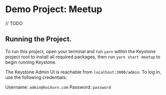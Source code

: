 # Demo Project: Meetup

// TODO

## Running the Project.

To run this project, open your terminal and run `yarn` within the Keystone project root to install all required packages, then run `yarn start meetup` to begin running Keystone.

The Keystone Admin UI is reachable from `localhost:3000/admin`. To log in, use the following credentials:

Username: `admin@koikorn.com`
Password: `password`
